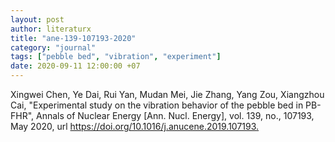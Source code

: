 ```yaml
---
layout: post
author: literaturx
title: "ane-139-107193-2020"
category: "journal"
tags: ["pebble bed", "vibration", "experiment"]
date: 2020-09-11 12:00:00 +07
---
```


Xingwei Chen, Ye Dai, Rui Yan, Mudan Mei, Jie Zhang, Yang Zou, Xiangzhou Cai, "Experimental study on the vibration behavior of the pebble bed in PB-FHR", Annals of Nuclear Energy [Ann. Nucl. Energy], vol. 139, no., 107193, May 2020, url <https://doi.org/10.1016/j.anucene.2019.107193>[.](https://drive.google.com/file/d/11y0YJe7PYrqKRaMlRCRYs4q1ZJsA5lYf/view?usp=sharing)
